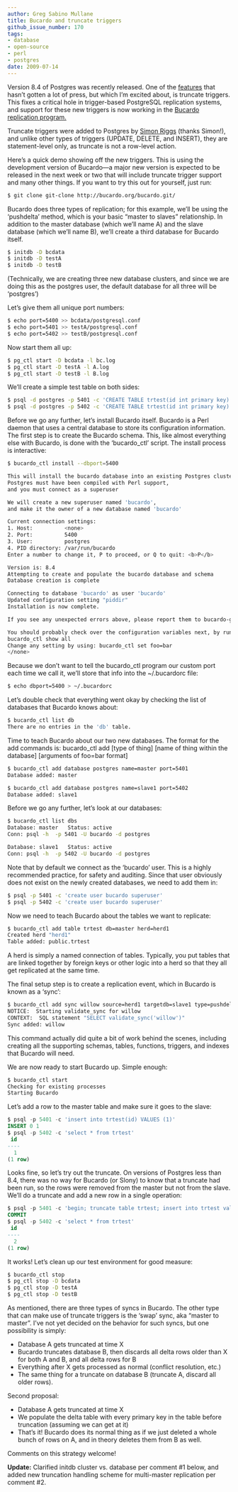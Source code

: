 ```yaml
---
author: Greg Sabino Mullane
title: Bucardo and truncate triggers
github_issue_number: 170
tags:
- database
- open-source
- perl
- postgres
date: 2009-07-14
---
```


Version 8.4 of Postgres was recently released. One of the [features](https://www.postgresql.org/docs/8.4/static/release-8-4.html) that hasn’t gotten a lot of press, but which I’m excited about, is truncate triggers. This fixes a critical hole in trigger-based PostgreSQL replication systems, and support for these new triggers is now working in the [Bucardo replication program.](https://bucardo.org)

Truncate triggers were added to Postgres by [Simon Riggs](https://wiki.postgresql.org/wiki/Simon_Riggs%27_Development_Projects) (thanks Simon!), and unlike other types of triggers (UPDATE, DELETE, and INSERT), they are statement-level only, as truncate is not a row-level action.

Here’s a quick demo showing off the new triggers. This is using the development version of Bucardo—​a major new version is expected to be released in the next week or two that will include truncate trigger support and many other things. If you want to try this out for yourself, just run:

```bash
$ git clone git-clone http://bucardo.org/bucardo.git/
```

Bucardo does three types of replication; for this example, we’ll be using the ‘pushdelta’ method, which is your basic “master to slaves” relationship. In addition to the master database (which we’ll name A) and the slave database (which we’ll name B), we’ll create a third database for Bucardo itself.

```bash
$ initdb -D bcdata
$ initdb -D testA 
$ initdb -D testB 
```

(Technically, we are creating three new database clusters, and since we are doing this as the postgres user, the default database for all three will be ‘postgres’)

Let’s give them all unique port numbers:

```bash
$ echo port=5400 >> bcdata/postgresql.conf
$ echo port=5401 >> testA/postgresql.conf 
$ echo port=5402 >> testB/postgresql.conf 
```

Now start them all up:

```bash
$ pg_ctl start -D bcdata -l bc.log
$ pg_ctl start -D testA -l A.log
$ pg_ctl start -D testB -l B.log
```

We’ll create a simple test table on both sides:

```bash
$ psql -d postgres -p 5401 -c 'CREATE TABLE trtest(id int primary key)'
$ psql -d postgres -p 5402 -c 'CREATE TABLE trtest(id int primary key)'
```

Before we go any further, let’s install Bucardo itself. Bucardo is a Perl daemon that uses a central database to store its configuration information. The first step is to create the Bucardo schema. This, like almost everything else with Bucardo, is done with the ‘bucardo_ctl’ script. The install process is interactive:

```bash
$ bucardo_ctl install --dbport=5400

This will install the bucardo database into an existing Postgres cluster.
Postgres must have been compiled with Perl support,
and you must connect as a superuser

We will create a new superuser named 'bucardo',
and make it the owner of a new database named 'bucardo'

Current connection settings:
1. Host:          <none>
2. Port:          5400
3. User:          postgres
4. PID directory: /var/run/bucardo
Enter a number to change it, P to proceed, or Q to quit: <b>P</b>

Version is: 8.4
Attempting to create and populate the bucardo database and schema
Database creation is complete

Connecting to database 'bucardo' as user 'bucardo'
Updated configuration setting "piddir"
Installation is now complete.

If you see any unexpected errors above, please report them to bucardo-general@bucardo.org

You should probably check over the configuration variables next, by running:
bucardo_ctl show all
Change any setting by using: bucardo_ctl set foo=bar
</none>
```

Because we don’t want to tell the bucardo_ctl program our custom port each time we call it, we’ll store that info into the ~/.bucardorc file:

```bash
$ echo dbport=5400 > ~/.bucardorc
```

Let’s double check that everything went okay by checking the list of databases that Bucardo knows about:

```bash
$ bucardo_ctl list db
There are no entries in the 'db' table.
```

Time to teach Bucardo about our two new databases. The format for the add commands is: bucardo_ctl add [type of thing] [name of thing within the database] [arguments of foo=bar format]

```bash
$ bucardo_ctl add database postgres name=master port=5401
Database added: master

$ bucardo_ctl add database postgres name=slave1 port=5402
Database added: slave1
```

Before we go any further, let’s look at our databases:

```bash
$ bucardo_ctl list dbs
Database: master   Status: active
Conn: psql -h  -p 5401 -U bucardo -d postgres

Database: slave1   Status: active
Conn: psql -h  -p 5402 -U bucardo -d postgres
```

Note that by default we connect as the ‘bucardo’ user. This is a highly recommended practice, for safety and auditing. Since that user obviously does not exist on the newly created databases, we need to add them in:

```bash
$ psql -p 5401 -c 'create user bucardo superuser'
$ psql -p 5402 -c 'create user bucardo superuser'
```

Now we need to teach Bucardo about the tables we want to replicate:

```bash
$ bucardo_ctl add table trtest db=master herd=herd1
Created herd "herd1"
Table added: public.trtest
```

A herd is simply a named connection of tables. Typically, you put tables that are linked together by foreign keys or other logic into a herd so that they all get replicated at the same time.

The final setup step is to create a replication event, which in Bucardo is known as a ‘sync’:

```bash
$ bucardo_ctl add sync willow source=herd1 targetdb=slave1 type=pushdelta
NOTICE:  Starting validate_sync for willow
CONTEXT:  SQL statement "SELECT validate_sync('willow')"
Sync added: willow
```

This command actually did quite a bit of work behind the scenes, including creating all the supporting schemas, tables, functions, triggers, and indexes that Bucardo will need.

We are now ready to start Bucardo up. Simple enough:

```bash
$ bucardo_ctl start
Checking for existing processes
Starting Bucardo
```

Let’s add a row to the master table and make sure it goes to the slave:

```sql
$ psql -p 5401 -c 'insert into trtest(id) VALUES (1)'
INSERT 0 1
$ psql -p 5402 -c 'select * from trtest'
 id
----
  1
(1 row)
```

Looks fine, so let’s try out the truncate. On versions of Postgres less than 8.4, there was no way for Bucardo (or Slony) to know that a truncate had been run, so the rows were removed from the master but not from the slave. We’ll do a truncate and add a new row in a single operation:

```sql
$ psql -p 5401 -c 'begin; truncate table trtest; insert into trtest values (2); commit'
COMMIT
$ psql -p 5402 -c 'select * from trtest'
 id
----
  2
(1 row)
```

It works! Let’s clean up our test environment for good measure:

```bash
$ bucardo_ctl stop
$ pg_ctl stop -D bcdata
$ pg_ctl stop -D testA
$ pg_ctl stop -D testB
```

As mentioned, there are three types of syncs in Bucardo. The other type that can make use of truncate triggers is the ‘swap’ sync, aka “master to master”. I’ve not yet decided on the behavior for such syncs, but one possibility is simply:

- Database A gets truncated at time X
- Bucardo truncates database B, then discards all delta rows older than X for both A and B, and all delta rows for B
- Everything after X gets processed as normal (conflict resolution, etc.)
- The same thing for a truncate on database B (truncate A, discard all older rows).

Second proposal:

- Database A gets truncated at time X
- We populate the delta table with every primary key in the table before truncation (assuming we can get at it)
- That’s it! Bucardo does its normal thing as if we just deleted a whole bunch of rows on A, and in theory deletes them from B as well.

Comments on this strategy welcome!

**Update:** Clarified initdb cluster vs. database per comment #1 below, and added new truncation handling scheme for multi-master replication per comment #2.
